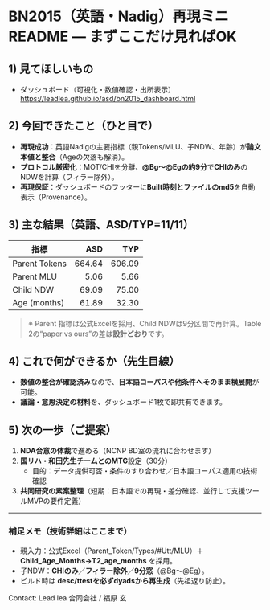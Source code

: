 # BN2015（英語・Nadig）再現ミニREADME — まずここだけ見ればOK

## 1) 見てほしいもの
- ダッシュボード（可視化・数値確認・出所表示）  
  https://leadlea.github.io/asd/bn2015_dashboard.html

## 2) 今回できたこと（ひと目で）
- **再現成功**：英語Nadigの主要指標（親Tokens/MLU、子NDW、年齢）が**論文本値と整合**（Ageの欠落も解消）。
- **プロトコル厳密化**：MOT/CHIを分離、**@Bg〜@Egの約9分**で**CHIのみ**のNDWを計算（フィラー除外）。
- **再現保証**：ダッシュボードのフッターに**Built時刻とファイルのmd5**を自動表示（Provenance）。

## 3) 主な結果（英語、ASD/TYP=11/11）
| 指標 | ASD | TYP |
|---|---:|---:|
| Parent Tokens | 664.64 | 606.09 |
| Parent MLU    | 5.06   | 5.66   |
| Child NDW     | 69.09  | 75.00  |
| Age (months)  | 61.89  | 32.30  |

> ※ Parent 指標は公式Excelを採用、Child NDWは9分区間で再計算。Table 2の“paper vs ours”の差は**設計どおり**です。

## 4) これで何ができるか（先生目線）
- **数値の整合が確認済み**なので、**日本語コーパスや他条件へそのまま横展開**が可能。
- **議論・意思決定の材料**を、ダッシュボード1枚で即共有できます。

## 5) 次の一歩（ご提案）
1. **NDA合意の体裁**で進める（NCNP BD室の流れに合わせます）  
2. **国リハ・和田先生チームとのMTG**設定（30分）  
   - 目的：データ提供可否・条件のすり合わせ／日本語コーパス適用の技術確認  
3. **共同研究の素案整理**（短期：日本語での再現・差分確認、並行して支援ツールMVPの要件定義）

---

### 補足メモ（技術詳細はここまで）
- 親入力：公式Excel（Parent_Token/Types/#Utt/MLU）＋**Child_Age_Months→T2_age_months** を採用。  
- 子NDW：**CHIのみ**／**フィラー除外**／**9分窓**（@Bg〜@Eg）。  
- ビルド時は **desc/ttestを必ずdyadsから再生成**（先祖返り防止）。

Contact: Lead lea 合同会社 / 福原 玄
